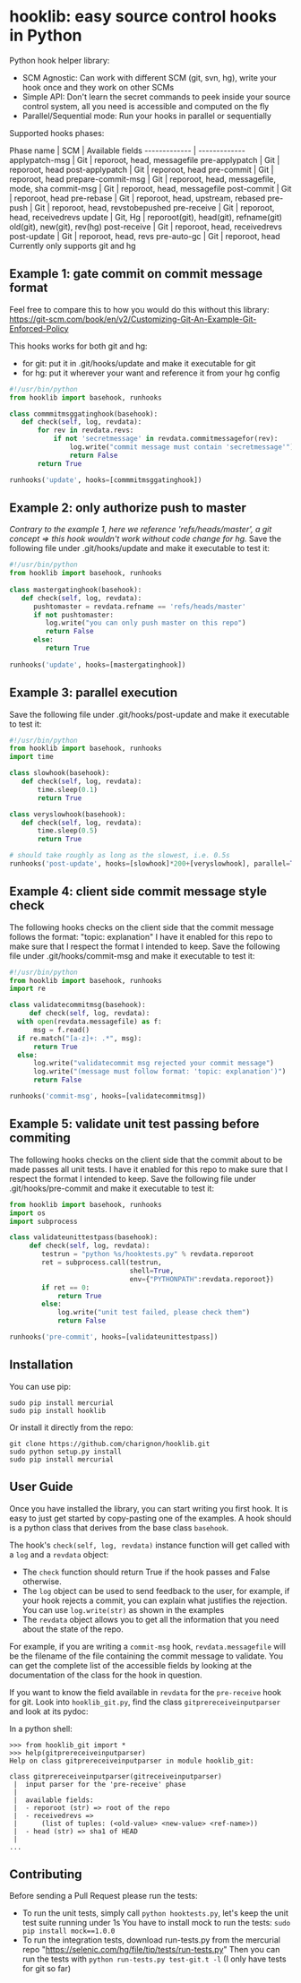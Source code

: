 # hooklib: easy source control hooks in Python

Python hook helper library:
- SCM Agnostic: Can work with different SCM (git, svn, hg), write your hook once and they work on other SCMs
- Simple API: Don't learn the secret commands to peek inside your source control system, all you need is accessible and computed on the fly
- Parallel/Sequential mode: Run your hooks in parallel or sequentially

Supported hooks phases:

Phase name  | SCM | Available fields
------------- | -------------
applypatch-msg  | Git | reporoot, head, messagefile
pre-applypatch  | Git | reporoot, head
post-applypatch  | Git | reporoot, head
pre-commit  | Git | reporoot, head
prepare-commit-msg  | Git | reporoot, head, messagefile, mode, sha
commit-msg  | Git | reporoot, head, messagefile
post-commit  | Git | reporoot, head
pre-rebase  | Git | reporoot, head, upstream, rebased
pre-push  | Git | reporoot, head, revstobepushed
pre-receive  | Git | reporoot, head, receivedrevs
update  | Git, Hg | reporoot(git), head(git), refname(git) old(git), new(git), rev(hg)
post-receive  | Git | reporoot, head, receivedrevs
post-update  | Git | reporoot, head, revs
pre-auto-gc  | Git | reporoot, head
Currently only supports git and hg


Example 1: gate commit on commit message format
-
Feel free to compare this to how you would do this without this library: https://git-scm.com/book/en/v2/Customizing-Git-An-Example-Git-Enforced-Policy

This hooks works for both git and hg:
 - for git: put it in .git/hooks/update and make it executable for git
 - for hg: put it wherever your want and reference it from your hg config

```python
#!/usr/bin/python
from hooklib import basehook, runhooks

class commmitmsggatinghook(basehook):
   def check(self, log, revdata):
       for rev in revdata.revs:
           if not 'secretmessage' in revdata.commitmessagefor(rev):
               log.write("commit message must contain 'secretmessage'")
               return False
       return True

runhooks('update', hooks=[commmitmsggatinghook])
```

Example 2: only authorize push to master
-

_Contrary to the example 1, here we reference 'refs/heads/master', a git concept => this hook wouldn't work without code change for hg._
Save the following file under .git/hooks/update and make it executable to test it: 
 ```python
 #!/usr/bin/python
 from hooklib import basehook, runhooks
  
 class mastergatinghook(basehook):
    def check(self, log, revdata):
       pushtomaster = revdata.refname == 'refs/heads/master'
       if not pushtomaster:           
          log.write("you can only push master on this repo")
          return False
       else:
          return True
  
 runhooks('update', hooks=[mastergatinghook])
  ```
  
Example 3: parallel execution
-
Save the following file under .git/hooks/post-update and make it executable to test it: 
  ```python
  #!/usr/bin/python
  from hooklib import basehook, runhooks
  import time
  
  class slowhook(basehook):
     def check(self, log, revdata):
         time.sleep(0.1)
         return True
  
  class veryslowhook(basehook):
     def check(self, log, revdata):
         time.sleep(0.5)
         return True

  # should take roughly as long as the slowest, i.e. 0.5s
  runhooks('post-update', hooks=[slowhook]*200+[veryslowhook], parallel=True)
  ```

Example 4: client side commit message style check
-
The following hooks checks on the client side that the commit message follows the format: "topic: explanation"
I have it enabled for this repo to make sure that I respect the format I intended to keep.
Save the following file under .git/hooks/commit-msg and make it executable to test it:
  ```python
  #!/usr/bin/python 
  from hooklib import basehook, runhooks 
  import re
  
  class validatecommitmsg(basehook): 
       def check(self, log, revdata): 
  	with open(revdata.messagefile) as f:
  	    msg = f.read()
  	if re.match("[a-z]+: .*", msg):
  	    return True
  	else:
  	    log.write("validatecommit msg rejected your commit message")
  	    log.write("(message must follow format: 'topic: explanation')")
  	    return False
  
  runhooks('commit-msg', hooks=[validatecommitmsg])  
  ```

Example 5: validate unit test passing before commiting
-

The following hooks checks on the client side that the commit about to be made passes all unit tests.
I have it enabled for this repo to make sure that I respect the format I intended to keep.
Save the following file under .git/hooks/pre-commit and make it executable to test it:
 
  ```python
  from hooklib import basehook, runhooks 
  import os
  import subprocess
  
  class validateunittestpass(basehook): 
       def check(self, log, revdata): 
          testrun = "python %s/hooktests.py" % revdata.reporoot
          ret = subprocess.call(testrun, 
                                shell=True,
                                env={"PYTHONPATH":revdata.reporoot})
          if ret == 0:
              return True
          else:
              log.write("unit test failed, please check them")
              return False
  
  runhooks('pre-commit', hooks=[validateunittestpass])  
  ```


Installation
-
You can use pip:
```
sudo pip install mercurial
sudo pip install hooklib
```

Or install it directly from the repo:
```
git clone https://github.com/charignon/hooklib.git
sudo python setup.py install
sudo pip install mercurial
```

User Guide
-

Once you have installed the library, you can start writing you first hook.
It is easy to just get started by copy-pasting one of the examples.
A hook should is a python class that derives from the base class `basehook`.

The hook's `check(self, log, revdata)` instance function will get called with a `log` and a `revdata` object:
- The `check` function should return True if the hook passes and False otherwise.
- The `log` object can be used to send feedback to the user, for example, if your hook rejects a commit, you can explain what justifies the rejection. You can use `log.write(str)` as shown in the examples
- The `revdata` object allows you to get all the information that you need about the state of the repo.

For example, if you are writing a `commit-msg` hook, `revdata.messagefile` will be the filename of the file containing the commit message to validate.
You can get the complete list of the accessible fields by looking at the documentation of the class for the hook in question.

If you want to know the field available in `revdata` for the `pre-receive` hook for git. Look into `hooklib_git.py`, find the class `gitprereceiveinputparser` and look at its pydoc:

In a python shell:

```
>>> from hooklib_git import *
>>> help(gitprereceiveinputparser)
Help on class gitprereceiveinputparser in module hooklib_git:

class gitprereceiveinputparser(gitreceiveinputparser)
 |  input parser for the 'pre-receive' phase
 |
 |  available fields:
 |  - reporoot (str) => root of the repo
 |  - receivedrevs =>
 |      (list of tuples: (<old-value> <new-value> <ref-name>))
 |  - head (str) => sha1 of HEAD
 |
...
```

Contributing
-
Before sending a Pull Request please run the tests:

- To run the unit tests, simply call `python hooktests.py`, let's keep the unit test suite running under 1s
  You have to install mock to run the tests: `sudo pip install mock==1.0.0`
- To run the integration tests, download run-tests.py from the mercurial repo "https://selenic.com/hg/file/tip/tests/run-tests.py"
Then you can run the tests with `python run-tests.py test-git.t -l` (I only have tests for git so far)


